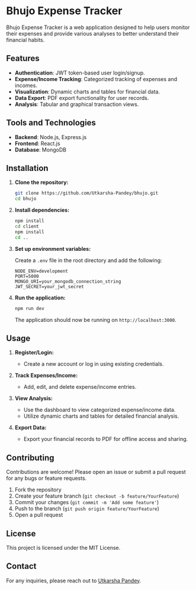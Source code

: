 # Bhujo Expense Tracker

Bhujo Expense Tracker is a web application designed to help users monitor their expenses and provide various analyses to better understand their financial habits. 

## Features

- **Authentication**: JWT token-based user login/signup.
- **Expense/Income Tracking**: Categorized tracking of expenses and incomes.
- **Visualization**: Dynamic charts and tables for financial data.
- **Data Export**: PDF export functionality for user records.
- **Analysis**: Tabular and graphical transaction views.

## Tools and Technologies

- **Backend**: Node.js, Express.js
- **Frontend**: React.js
- **Database**: MongoDB

## Installation

1. **Clone the repository:**
   ```bash
   git clone https://github.com/Utkarsha-Pandey/bhujo.git
   cd bhujo
   ```

2. **Install dependencies:**
   ```bash
   npm install
   cd client
   npm install
   cd ..
   ```

3. **Set up environment variables:**

   Create a `.env` file in the root directory and add the following:

   ```
   NODE_ENV=development
   PORT=5000
   MONGO_URI=your_mongodb_connection_string
   JWT_SECRET=your_jwt_secret
   ```

4. **Run the application:**
   ```bash
   npm run dev
   ```

   The application should now be running on `http://localhost:3000`.

## Usage

1. **Register/Login:**
   - Create a new account or log in using existing credentials.

2. **Track Expenses/Income:**
   - Add, edit, and delete expense/income entries.

3. **View Analysis:**
   - Use the dashboard to view categorized expense/income data.
   - Utilize dynamic charts and tables for detailed financial analysis.

4. **Export Data:**
   - Export your financial records to PDF for offline access and sharing.

## Contributing

Contributions are welcome! Please open an issue or submit a pull request for any bugs or feature requests.

1. Fork the repository
2. Create your feature branch (`git checkout -b feature/YourFeature`)
3. Commit your changes (`git commit -m 'Add some feature'`)
4. Push to the branch (`git push origin feature/YourFeature`)
5. Open a pull request

## License

This project is licensed under the MIT License.

## Contact

For any inquiries, please reach out to [Utkarsha Pandey](https://github.com/Utkarsha-Pandey).
